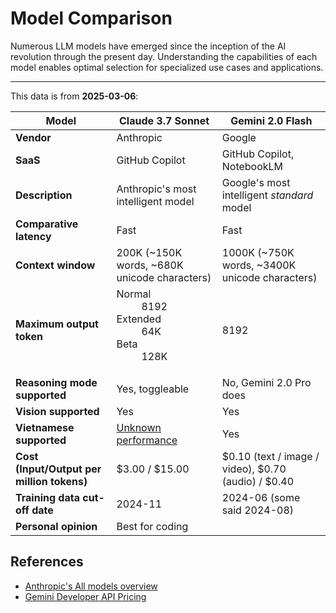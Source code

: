 # Model Comparison

<!-- tl;dr starts -->

Numerous LLM models have emerged since the inception of the AI revolution through the present day. Understanding the capabilities of each model enables optimal selection for specialized use cases and applications.

<!-- tl;dr ends -->

---

This data is from **2025-03-06**:

<!-- prettier-ignore -->
| Model | Claude 3.7 Sonnet | Gemini 2.0 Flash |
| --- | --- | --- |
| **Vendor** | Anthropic | Google |
| **SaaS** | GitHub Copilot | GitHub Copilot, NotebookLM |
| **Description** | Anthropic's most intelligent model | Google's most intelligent *standard* model |
| **Comparative latency** | Fast | Fast |
| **Context window** | 200K (~150K words, ~680K unicode characters) | 1000K (~750K words, ~3400K unicode characters) |
| **Maximum output token** | <dl><dt>Normal</dt><dd>8192</dd><dt>Extended</dt><dd>64K</dd><dt>Beta</dt><dd>128K</dd></dl> | 8192 |
| **Reasoning mode supported** | Yes, toggleable | No, Gemini 2.0 Pro does |
| **Vision supported** | Yes | Yes |
| **Vietnamese supported** | [Unknown performance](https://docs.anthropic.com/en/docs/build-with-claude/multilingual-support) | Yes |
| **Cost (Input/Output per million tokens)** | $3.00 / $15.00 | $0.10 (text / image / video), $0.70 (audio) / $0.40 |
| **Training data cut-off date** | 2024-11 | 2024-06 (some said 2024-08) |
| **Personal opinion** | Best for coding | |

## References

- [Anthropic's All models overview](https://docs.anthropic.com/en/docs/about-claude/models/all-models)
- [Gemini Developer API Pricing](https://ai.google.dev/gemini-api/docs/pricing)
